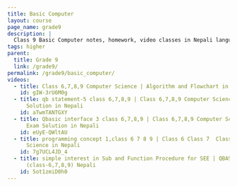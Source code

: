 ```yaml
---
title: Basic Computer
layout: course
page_name: grade9
description: |
  Class 9 Basic Computer notes, homework, video classes in Nepali language
tags: higher
parent:
  title: Grade 9
  link: /grade9/
permalink: /grade9/basic_computer/
videos:
  - title: Class 6,7,8,9 Computer Science | Algorithm and Flowchart in Nepali Language | Raju Basnet Sir
    id: gIW-3rU6M0g
  - title: qb statement-5 class 6,7,8,9 | Class 6,7,8,9 Computer Science Notes, Exam
      Solution in Nepali
    id: aTwmTANTGXY
  - title: Qbasic interface 3 class 6,7,8,9 | Class 6,7,8,9 Computer Science Notes,
      Exam Solution in Nepali
    id: eUyE-QWltAU
  - title: programming concept 1,class 6 7 8 9 | Class 6 Class 7  Class 8 Class 9 Computer
      Science in Nepali
    id: 7g7UCL4JD_4
  - title: simple interest in Sub and Function Procedure for SEE | QBASIC Special Class
      (class-6,7,8,9) Nepali
    id: 5ot1zmiD0h0
---
```

